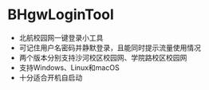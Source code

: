 # BHgwLoginTool
- 北航校园网一键登录小工具
- 可记住用户名密码并静默登录，且能同时提示流量使用情况
- 两个版本分别支持沙河校区校园网、学院路校区校园网
- 支持Windows、Linux和macOS
- 十分适合开机自启动